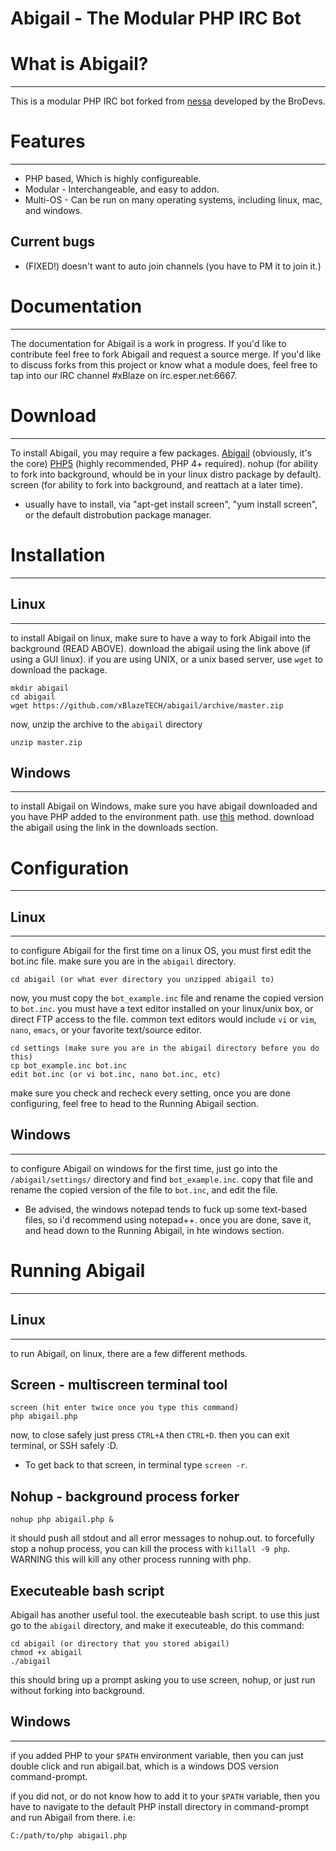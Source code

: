 Abigail - The Modular PHP IRC Bot
=================================

What is Abigail?
================
________________
This is a modular PHP IRC bot forked from [nessa](http://github.com/gluxon/nessa) developed by the BroDevs.

Features
========
________
- PHP based, Which is highly configureable.
- Modular - Interchangeable, and easy to addon.
- Multi-OS - Can be run on many operating systems, including linux, mac, and windows.

Current bugs
------------
- (FIXED!) doesn't want to auto join channels (you have to PM it to join it.)

Documentation
=============
_____________
The documentation for Abigail is a work in progress. If you'd like to contribute feel free to fork Abigail and request a source merge.
If you'd like to discuss forks from this project or know what a module does, feel free to tap into our IRC channel #xBlaze on irc.esper.net:6667.

Download
========
________
To install Abigail, you may require a few packages.
[Abigail](https://github.com/xBlazeTECH/abigail/archive/master.zip) (obviously, it's the core)
[PHP5](http://us.php.net/downloads.php) (highly recommended, PHP 4+ required).
nohup (for ability to fork into background, whould be in your linux distro package by default).
screen (for ability to fork into background, and reattach at a later time).
- usually have to install, via "apt-get install screen", "yum install screen", or the default distrobution package manager.

Installation
============
____________

Linux
-----
_____

to install Abigail on linux, make sure to have a way to fork Abigail into the background (READ ABOVE).
download the abigail using the link above (if using a GUI linux). if you are using UNIX, or a unix based server, use `wget` to download the package.

    mkdir abigail
	cd abigail
	wget https://github.com/xBlazeTECH/abigail/archive/master.zip

now, unzip the archive to the `abigail` directory

    unzip master.zip


Windows
-------
_______

to install Abigail on Windows, make sure you have abigail downloaded and you have PHP added to the environment path. use [this](http://www.php.net/manual/en/faq.installation.php#faq.installation.addtopath) method.
download the abigail using the link in the downloads section.

Configuration
=============
_____________

Linux
-----
_____

to configure Abigail for the first time on a linux OS, you must first edit the bot.inc file. make sure you are in the `abigail` directory.

    cd abigail (or what ever directory you unzipped abigail to)

now, you must copy the `bot_example.inc` file and rename the copied version to `bot.inc`. you must have a text editor installed on your linux/unix box, or direct FTP access to the file. common text editors would include `vi` or `vim`, `nano`, `emacs`, or your favorite text/source editor.

    cd settings (make sure you are in the abigail directory before you do this)
	cp bot_example.inc bot.inc
	edit bot.inc (or vi bot.inc, nano bot.inc, etc)

make sure you check and recheck every setting, once you are done configuring, feel free to head to the Running Abigail section.

Windows
-------
_______

to configure Abigail on windows for the first time, just go into the `/abigail/settings/` directory and find `bot_example.inc`.
copy that file and rename the copied version of the file to `bot.inc`, and edit  the file.
- Be advised, the windows notepad tends to fuck up some text-based files, so i'd recommend using notepad++. once you are done, save it, and head down to the Running Abigail, in hte windows section.


Running Abigail
===============
_______________

Linux
-----
_____
to run Abigail, on linux, there are a few different methods.

Screen - multiscreen terminal tool
----------------------------------

    screen (hit enter twice once you type this command)
	php abigail.php

now, to close safely just press `CTRL+A` then `CTRL+D`. then you can exit terminal, or SSH safely :D.
- To get back to that screen, in terminal type `screen -r`.

Nohup - background process forker
---------------------------------

    nohup php abigail.php &

it should push all stdout and all error messages to nohup.out. to forcefully stop a nohup process, you can kill the process with `killall -9 php`. WARNING this will kill any other process running with php.

Executeable bash script
----------------------

Abigail has another useful tool. the executeable bash script.
to use this just go to the `abigail` directory, and make it executeable, do this command:

    cd abigail (or directory that you stored abigail)
	chmod +x abigail
	./abigail

this should bring up a prompt asking you to use screen, nohup, or just run without forking into background.

Windows
-------
_______

if you added PHP to your `$PATH` environment variable, then you can just double click and run abigail.bat, which is a windows DOS version command-prompt.

if you did not, or do not know how to add it to your `$PATH` variable, then you have to navigate to the default PHP install directory in command-prompt and run Abigail from there. i.e:

    C:/path/to/php abigail.php

